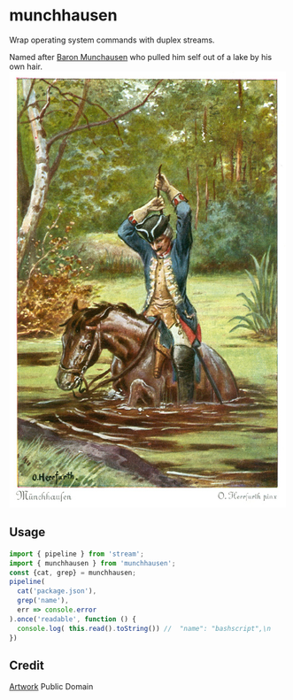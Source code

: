 # munchhausen
Wrap operating system commands with duplex streams.

Named after [Baron Munchausen](https://en.wikipedia.org/wiki/Baron_Munchausen) who pulled him self out of a lake by his own hair.
![muenchhausen.jpg](muenchhausen.jpg)

## Usage

```JavaScript
import { pipeline } from 'stream';
import { munchhausen } from 'munchhausen';
const {cat, grep} = munchhausen;
pipeline(
  cat('package.json'),
  grep('name'),
  err => console.error
).once('readable', function () {
  console.log( this.read().toString()) //  "name": "bashscript",\n
})

```

## Credit
[Artwork](https://en.wikipedia.org/wiki/File:Muenchhausen_Herrfurth_7_500x789.jpg) Public Domain
